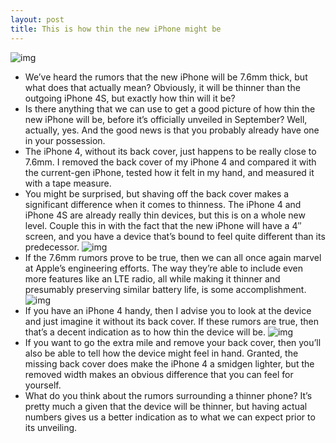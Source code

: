 ```yaml
---
layout: post
title: This is how thin the new iPhone might be
---
```

![img](http://media.idownloadblog.com/wp-content/uploads/2012/08/iPhone-4-vs-4S-no-back-cover.jpg)
* We’ve heard the rumors that the new iPhone will be 7.6mm thick, but what does that actually mean? Obviously, it will be thinner than the outgoing iPhone 4S, but exactly how thin will it be?
* Is there anything that we can use to get a good picture of how thin the new iPhone will be, before it’s officially unveiled in September? Well, actually, yes. And the good news is that you probably already have one in your possession.
* The iPhone 4, without its back cover, just happens to be really close to 7.6mm. I removed the back cover of my iPhone 4 and compared it with the current-gen iPhone, tested how it felt in my hand, and measured it with a tape measure.
* You might be surprised, but shaving off the back cover makes a significant difference when it comes to thinness. The iPhone 4 and iPhone 4S are already really thin devices, but this is on a whole new level. Couple this in with the fact that the new iPhone will have a 4″ screen, and you have a device that’s bound to feel quite different than its predecessor.
![img](http://media.idownloadblog.com/wp-content/uploads/2012/08/iPhoen-4-7.6mm-back-cover-removed.jpg)
* If the 7.6mm rumors prove to be true, then we can all once again marvel at Apple’s engineering efforts. The way they’re able to include even more features like an LTE radio, all while making it thinner and presumably preserving similar battery life, is some accomplishment.
![img](http://media.idownloadblog.com/wp-content/uploads/2012/08/iPhone-4-no-back-cover.jpg)
* If you have an iPhone 4 handy, then I advise you to look at the device and just imagine it without its back cover. If these rumors are true, then that’s a decent indication as to how thin the device will be.
![img](http://media.idownloadblog.com/wp-content/uploads/2012/08/7.6mm.jpg)
* If you want to go the extra mile and remove your back cover, then you’ll also be able to tell how the device might feel in hand. Granted, the missing back cover does make the iPhone 4 a smidgen lighter, but the removed width makes an obvious difference that you can feel for yourself.
* What do you think about the rumors surrounding a thinner phone? It’s pretty much a given that the device will be thinner, but having actual numbers gives us a better indication as to what we can expect prior to its unveiling.

